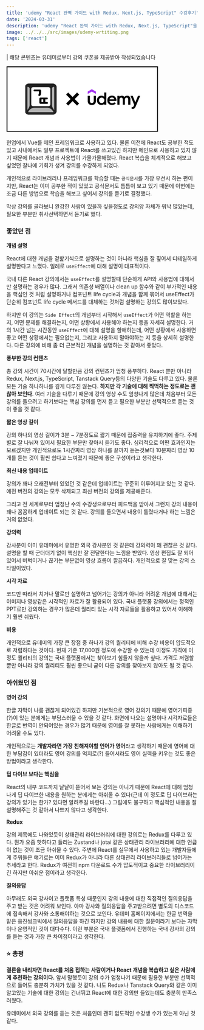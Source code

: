 ```yaml
---
title: 'udemy "React 완벽 가이드 with Redux, Next.js, TypeScript" 수강후기'
date: '2024-03-31'
description: 'udemy "React 완벽 가이드 with Redux, Next.js, TypeScript"을 수강하고'
image: ../../../src/images/udemy-wrtiting.png
tags: ['react']
---
```


| 해당 콘텐츠는 유데미로부터 강의 쿠폰을 제공받아 작성되었습니다

<img src="../../../src/images/udemy-wrtiting.png" width="400" alt="udemy logo"/>

현업에서 Vue를 메인 프레임워크로 사용하고 있다. 물론 이전에 React도 공부한 적도 있고 사내에서도 일부 프로젝트에 React를 쓰고있긴 하지만 메인으로 사용하고 있지 않기 때문에 React 개념과 사용법이 가물가물해졌다. React 복습을 체계적으로 해보고 싶었던 찰나에 기회가 생겨 강의를 수강하게 되었다.

개인적으로 라이브러리나 프레임워크를 학습할 때는 `공식문서`를 가장 우선시 하는 편이지만, React는 이미 공부한 적이 있었고 공식문서도 틈틈이 보고 있기 때문에 이번에는 조금 다른 방법으로 학습을 해보고 싶어서 강의를 듣기로 결정했다.

막상 강의를 골라보니 완강한 사람이 있을까 싶을정도로 강의양 자체가 워낙 많았는데, 필요한 부분만 취사선택하면서 듣기로 했다.

### 좋았던 점

**개념 설명**

React에 대한 개념을 겉핥기식으로 설명하는 것이 아니라 핵심을 잘 짚어서 디테일하게 설명한다고 느꼈다. 일례로 `useEffect`에 대해 설명이 대표적이다.

국내 다른 React 강의에서는 `useEffect`를 설명할때 단순하게 API와 사용법에 대해서만 설명하는 경우가 많다. 그래서 의존성 배열이나 clean up 함수와 같이 부가적인 내용을 핵심인 것 처럼 설명하거나 컴포넌트 life cycle과 개념을 함께 묶어서 useEffect가 단순히 컴포넌트 life cycle 메서드를 대체하는 것처럼 설명하는 강의도 많이보았다.

하지만 이 강의는 `Side Effect`의 개념부터 시작해서 `useEffect`가 어떤 역할을 하는지, 어떤 문제를 해결하는지, 어떤 상황에서 사용해야 하는지 등을 자세히 설명한다. 거의 1시간 넘는 시간동안 `useEffect`에 대해 설명을 할애하는데, 어떤 상황에서 사용하면 좋고 어떤 상황에서는 필요없는지, 그리고 사용하지 말아야하는 지 등을 상세히 설명한다. 다른 강의에 비해 좀 더 근본적인 개념을 설명하는 것 같아서 좋았다.

**풍부한 강의 컨텐츠**

총 강의 시간이 70시간에 달할만큼 강의 컨텐츠가 엄청 풍부하다. React 뿐만 아니라 Redux, Next.js, TypeScript, Tanstack Query등의 다양한 기술도 다루고 있다. 물론 모든 기술 하나하나를 깊게 다루진 않는다. **하지만 각 기술에 대해 찍먹하는 정도로는 괜찮아 보인다**. 여러 기술을 다루기 때문에 강의 영상 수도 엄청나게 많은데 처음부터 모든 강의를 들으려고 하기보다는 핵심 강의를 먼저 듣고 필요한 부분만 선택적으로 듣는 것이 좋을 것 같다.

**짧은 영상 길이**

강의 하나의 영상 길이가 3분 ~ 7분정도로 짧기 때문에 집중력을 유지하기에 좋다. 주제별로 잘 나눠져 있어서 필요한 부분만 찾아서 듣기도 좋다. 심리적으로 어떤 효과인지는 모르겠지만 개인적으로도 1시간짜리 영상 하나를 끝까지 듣는것보다 10분짜리 영상 10개를 듣는 것이 훨씬 쉽다고 느껴졌기 때문에 좋은 구성이라고 생각한다.

**최신 내용 업데이트**

강의가 꽤나 오래전부터 있었던 것 같은데 업데이트는 꾸준히 이루어지고 있는 것 같다. 예전 버전의 강의는 모두 삭제되고 최신 버전의 강의를 제공해준다.

그리고 전 세계로부터 엄청난 수의 수강생으로부터 피드백을 받아서 그런지 강의 내용이 꽤나 꼼꼼하게 업데이트 되는 것 같다. 강의를 들으면서 내용이 틀렸다거나 하는 느낌은 거의 없었다.

**강의력**

강사분이 이미 유데미에서 유명한 외국 강사분인 것 같은데 강의력이 꽤 괜찮은 것 같다. 설명을 할 때 군더더기 없이 핵심만 잘 전달한다는 느낌을 받았다. 영상 편집도 잘 되어있어서 버벅이거나 끊기는 부분없이 영상 흐름이 깔끔하다. 개인적으로 잘 맞는 강의 스타일이었다.

**시각 자료**

코드만 따라서 치거나 말로만 설명하고 넘어가는 강의가 아니라 어려운 개념에 대해서는 이미지나 영상같은 시각적인 자료가 잘 활용되어 있다. 국내 플랫폼 강의에서는 정적인 PPT로만 강의하는 경우가 많은데 퀄리티 있는 시각 자료들을 활용하고 있어서 이해하기 훨씬 쉬웠다.

**비용**

개인적으로 유데미의 가장 큰 장점 중 하나가 강의 퀄리티에 비해 수강 비용이 압도적으로 저렴하다는 것이다. 현재 기준 17,000원 정도에 수강할 수 있는데 이정도 가격에 이정도 퀄리티의 강의는 국내 플랫폼에서는 찾아보기 힘들지 않을까 싶다. 가격도 저렴할 뿐만 아니라 강의 퀄리티도 훨씬 좋으니 굳이 다른 강의를 찾아보지 않아도 될 것 같다.

### 아쉬웠던 점

**영어 강의**

한글 자막이 나름 괜찮게 되어있긴 하지만 기본적으로 영어 강의기 때문에 영어기피증(?)이 있는 분에게는 부담스러울 수 있을 것 같다. 화면에 나오는 설명이나 시각자료들은 한글로 번역이 안되어있는 경우가 많기 때문에 영어를 잘 못하는 사람에게는 이해하기 어려울 수도 있다.

개인적으로는 **개발자라면 가장 친해져야할 언어가 영어**라고 생각하기 때문에 영어에 대한 부담감이 있더라도 영어 강의를 억지로(?) 들어서라도 영어 실력을 키우는 것도 좋은 방법이라고 생각한다.

**딥 다이브 보다는 핵심을**

React의 내부 코드까지 낱낱이 뜯어서 보는 강의는 아니기 때문에 React에 대해 엄청나게 딥 다이브한 내용을 원하는 분에게는 아쉬울 수 있다(근데 이 정도로 딥 다이브하는 강의가 있기는 한가? 있다면 알려주길 바란다...) 그럼에도 불구하고 핵심적인 내용을 잘 설명해주는 것 같아서 나쁘지 않다고 생각한다.

**Redux**

강의 제목에도 나와있듯이 상태관리 라이브러리에 대한 강의로는 Redux를 다루고 있다. 뭔가 요즘 핫하다고 들리는 Zustand나 jotai 같은 상태관리 라이브러리에 대한 언급이 없는 것이 조금 아쉬울 수 있다. 주변에 React를 실무에서 사용하고 있는 개발자들에게 주워들은 얘기로는 이미 Redux가 아니라 다른 상태관리 라이브러리들로 넘어가는 추세라고 한다. Redux가 여전히 npm 다운로드 수가 압도적이고 중요한 라이브러리이긴 하지만 아쉬운 점이라고 생각한다.

**질의응답**

아무래도 외국 강사이고 플랫폼 특성 때문인지 강의 내용에 대한 직접적인 질의응답을 주고 받는 것은 어려워 보인다. 아마 강사와 질의응답을 주고받으려면 별도의 디스코드에 접속해서 강사와 소통해야하는 것으로 보인다. 유데미 홈페이지에서는 한글 번역을 맡은 웅진씽크빅에서 질의응답을 하긴 하지만 강의 내용에 대한 질문이라기 보다는 자막이나 운영적인 것이 대다수다. 이런 부분은 국내 플랫폼에서 진행하는 국내 강사의 강의를 듣는 것과 가장 큰 차이점이라고 생각한다.

### ⭐️ 총평

**결론을 내리자면 React를 처음 접하는 사람이거나 React 개념을 복습하고 싶은 사람에게 추천하는 강의이다.** 앞서 말했듯이 강의 수가 엄청나기 때문에 필용한 부분만 선택적으로 들어도 충분히 가치가 있을 것 같다. 나도 Redux나 Tanstack Query와 같은 이미 알고있는 기술에 대한 강의는 건너뛰고 React에 대한 강의만 들었는데도 충분히 만족스러웠다.

유데미에서 외국 강의를 듣는 것은 처음인데 괜히 압도적인 수강생 수가 있는게 아닌 것 같다.
